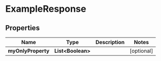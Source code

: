 

# ExampleResponse



## Properties

| Name | Type | Description | Notes |
|------------ | ------------- | ------------- | -------------|
|**myOnlyProperty** | **List&lt;Boolean&gt;** |  |  [optional] |



